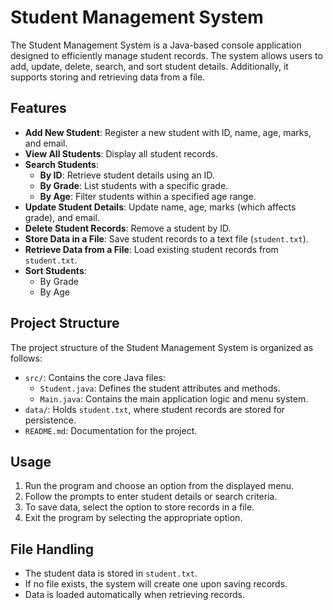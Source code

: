 # Student Management System

The Student Management System is a Java-based console application designed to efficiently manage student records. The system allows users to add, update, delete, search, and sort student details. Additionally, it supports storing and retrieving data from a file.

## Features

- **Add New Student**: Register a new student with ID, name, age, marks, and email.
- **View All Students**: Display all student records.
- **Search Students**:
  - **By ID**: Retrieve student details using an ID.
  - **By Grade**: List students with a specific grade.
  - **By Age**: Filter students within a specified age range.
- **Update Student Details**: Update name, age, marks (which affects grade), and email.
- **Delete Student Records**: Remove a student by ID.
- **Store Data in a File**: Save student records to a text file (`student.txt`).
- **Retrieve Data from a File**: Load existing student records from `student.txt`.
- **Sort Students**:
  - By Grade
  - By Age

## Project Structure

The project structure of the Student Management System is organized as follows:

- `src/`: Contains the core Java files:
  - `Student.java`: Defines the student attributes and methods.
  - `Main.java`: Contains the main application logic and menu system.
- `data/`: Holds `student.txt`, where student records are stored for persistence.
- `README.md`: Documentation for the project.

## Usage

1. Run the program and choose an option from the displayed menu.
2. Follow the prompts to enter student details or search criteria.
3. To save data, select the option to store records in a file.
4. Exit the program by selecting the appropriate option.

## File Handling

- The student data is stored in `student.txt`.
- If no file exists, the system will create one upon saving records.
- Data is loaded automatically when retrieving records.
